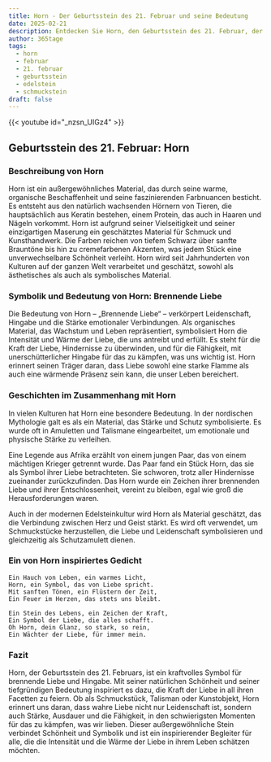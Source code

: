 ```yaml
---
title: Horn - Der Geburtsstein des 21. Februar und seine Bedeutung
date: 2025-02-21
description: Entdecken Sie Horn, den Geburtsstein des 21. Februar, der Brennende Liebe symbolisiert. Seine Symbolik und Geschichte werden Sie inspirieren.
author: 365tage
tags:
  - horn
  - februar
  - 21. februar
  - geburtsstein
  - edelstein
  - schmuckstein
draft: false
---
```


{{< youtube id="_nzsn_UIGz4" >}}

## Geburtsstein des 21. Februar: Horn

### Beschreibung von Horn

Horn ist ein außergewöhnliches Material, das durch seine warme, organische Beschaffenheit und seine faszinierenden Farbnuancen besticht. Es entsteht aus den natürlich wachsenden Hörnern von Tieren, die hauptsächlich aus Keratin bestehen, einem Protein, das auch in Haaren und Nägeln vorkommt. Horn ist aufgrund seiner Vielseitigkeit und seiner einzigartigen Maserung ein geschätztes Material für Schmuck und Kunsthandwerk. Die Farben reichen von tiefem Schwarz über sanfte Brauntöne bis hin zu cremefarbenen Akzenten, was jedem Stück eine unverwechselbare Schönheit verleiht. Horn wird seit Jahrhunderten von Kulturen auf der ganzen Welt verarbeitet und geschätzt, sowohl als ästhetisches als auch als symbolisches Material.

### Symbolik und Bedeutung von Horn: Brennende Liebe

Die Bedeutung von Horn – „Brennende Liebe“ – verkörpert Leidenschaft, Hingabe und die Stärke emotionaler Verbindungen. Als organisches Material, das Wachstum und Leben repräsentiert, symbolisiert Horn die Intensität und Wärme der Liebe, die uns antreibt und erfüllt. Es steht für die Kraft der Liebe, Hindernisse zu überwinden, und für die Fähigkeit, mit unerschütterlicher Hingabe für das zu kämpfen, was uns wichtig ist. Horn erinnert seinen Träger daran, dass Liebe sowohl eine starke Flamme als auch eine wärmende Präsenz sein kann, die unser Leben bereichert.

### Geschichten im Zusammenhang mit Horn

In vielen Kulturen hat Horn eine besondere Bedeutung. In der nordischen Mythologie galt es als ein Material, das Stärke und Schutz symbolisierte. Es wurde oft in Amuletten und Talismane eingearbeitet, um emotionale und physische Stärke zu verleihen.

Eine Legende aus Afrika erzählt von einem jungen Paar, das von einem mächtigen Krieger getrennt wurde. Das Paar fand ein Stück Horn, das sie als Symbol ihrer Liebe betrachteten. Sie schworen, trotz aller Hindernisse zueinander zurückzufinden. Das Horn wurde ein Zeichen ihrer brennenden Liebe und ihrer Entschlossenheit, vereint zu bleiben, egal wie groß die Herausforderungen waren.

Auch in der modernen Edelsteinkultur wird Horn als Material geschätzt, das die Verbindung zwischen Herz und Geist stärkt. Es wird oft verwendet, um Schmuckstücke herzustellen, die Liebe und Leidenschaft symbolisieren und gleichzeitig als Schutzamulett dienen.

### Ein von Horn inspiriertes Gedicht

```
Ein Hauch von Leben, ein warmes Licht,  
Horn, ein Symbol, das von Liebe spricht.  
Mit sanften Tönen, ein Flüstern der Zeit,  
Ein Feuer im Herzen, das stets uns bleibt.  

Ein Stein des Lebens, ein Zeichen der Kraft,  
Ein Symbol der Liebe, die alles schafft.  
Oh Horn, dein Glanz, so stark, so rein,  
Ein Wächter der Liebe, für immer mein.  
```

### Fazit

Horn, der Geburtsstein des 21. Februars, ist ein kraftvolles Symbol für brennende Liebe und Hingabe. Mit seiner natürlichen Schönheit und seiner tiefgründigen Bedeutung inspiriert es dazu, die Kraft der Liebe in all ihren Facetten zu feiern. Ob als Schmuckstück, Talisman oder Kunstobjekt, Horn erinnert uns daran, dass wahre Liebe nicht nur Leidenschaft ist, sondern auch Stärke, Ausdauer und die Fähigkeit, in den schwierigsten Momenten für das zu kämpfen, was wir lieben. Dieser außergewöhnliche Stein verbindet Schönheit und Symbolik und ist ein inspirierender Begleiter für alle, die die Intensität und die Wärme der Liebe in ihrem Leben schätzen möchten.